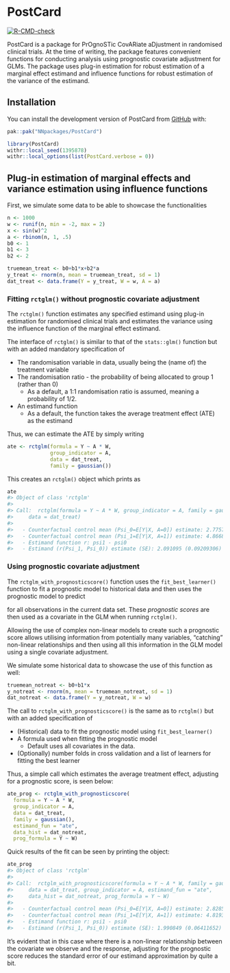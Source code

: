 
<!-- README.md is generated from README.Rmd. Please edit that file -->

# PostCard

<!-- badges: start -->

[![R-CMD-check](https://github.com/NNpackages/PostCard/actions/workflows/R-CMD-check.yaml/badge.svg)](https://github.com/NNpackages/PostCard/actions/workflows/R-CMD-check.yaml)
<!-- badges: end -->

PostCard is a package for PrOgnoSTic CovARiate aDjustment in randomised
clinical trials. At the time of writing, the package features convenient
functions for conducting analysis using prognostic covariate adjustment
for GLMs. The package uses plug-in estimation for robust estimation of a
marginal effect estimand and influence functions for robust estimation
of the variance of the estimand.

## Installation

You can install the development version of PostCard from
[GitHub](https://github.com/) with:

``` r
pak::pak("NNpackages/PostCard")
```

``` r
library(PostCard)
withr::local_seed(1395878)
withr::local_options(list(PostCard.verbose = 0))
```

## Plug-in estimation of marginal effects and variance estimation using influence functions

First, we simulate some data to be able to showcase the functionalities

``` r
n <- 1000
w <- runif(n, min = -2, max = 2)
x <- sin(w)^2
a <- rbinom(n, 1, .5)
b0 <- 1
b1 <- 3
b2 <- 2

truemean_treat <- b0+b1*x+b2*a
y_treat <- rnorm(n, mean = truemean_treat, sd = 1)
dat_treat <- data.frame(Y = y_treat, W = w, A = a)
```

### Fitting `rctglm()` without prognostic covariate adjustment

The `rctglm()` function estimates any specified estimand using plug-in
estimation for randomised clinical trials and estimates the variance
using the influence function of the marginal effect estimand.

The interface of `rctglm()` is similar to that of the `stats::glm()`
function but with an added mandatory specification of

- The randomisation variable in data, usually being the (name of) the
  treatment variable
- The randomisation ratio - the probability of being allocated to group
  1 (rather than 0)
  - As a default, a 1:1 randomisation ratio is assumed, meaning a
    probability of 1/2.
- An estimand function
  - As a default, the function takes the average treatment effect (ATE)
    as the estimand

Thus, we can estimate the ATE by simply writing

``` r
ate <- rctglm(formula = Y ~ A * W,
              group_indicator = A,
              data = dat_treat,
              family = gaussian())
```

This creates an `rctglm()` object which prints as

``` r
ate
#> Object of class 'rctglm'
#> 
#> Call:  rctglm(formula = Y ~ A * W, group_indicator = A, family = gaussian(), 
#>     data = dat_treat)
#> 
#>   - Counterfactual control mean (Psi_0=E[Y|X, A=0]) estimate: 2.775793
#>   - Counterfactual control mean (Psi_1=E[Y|X, A=1]) estimate: 4.866888
#>   - Estimand function r: psi1 - psi0
#>   - Estimand (r(Psi_1, Psi_0)) estimate (SE): 2.091095 (0.09209306)
```

### Using prognostic covariate adjustment

The `rctglm_with_prognosticscore()` function uses the
`fit_best_learner()` function to fit a prognostic model to historical
data and then uses the prognostic model to predict

for all observations in the current data set. These *prognostic scores*
are then used as a covariate in the GLM when running `rctglm()`.

Allowing the use of complex non-linear models to create such a
prognostic score allows utilising information from potentially many
variables, “catching” non-linear relationships and then using all this
information in the GLM model using a single covariate adjustment.

We simulate some historical data to showcase the use of this function as
well:

``` r
truemean_notreat <- b0+b1*x
y_notreat <- rnorm(n, mean = truemean_notreat, sd = 1)
dat_notreat <- data.frame(Y = y_notreat, W = w)
```

The call to `rctglm_with_prognosticscore()` is the same as to `rctglm()`
but with an added specification of

- (Historical) data to fit the prognostic model using
  `fit_best_learner()`
- A formula used when fitting the prognostic model
  - Default uses all covariates in the data.
- (Optionally) number folds in cross validation and a list of learners
  for fitting the best learner

Thus, a simple call which estimates the average treatment effect,
adjusting for a prognostic score, is seen below:

``` r
ate_prog <- rctglm_with_prognosticscore(
  formula = Y ~ A * W,
  group_indicator = A,
  data = dat_treat,
  family = gaussian(),
  estimand_fun = "ate",
  data_hist = dat_notreat,
  prog_formula = Y ~ W)
```

Quick results of the fit can be seen by printing the object:

``` r
ate_prog
#> Object of class 'rctglm'
#> 
#> Call:  rctglm_with_prognosticscore(formula = Y ~ A * W, family = gaussian(), 
#>     data = dat_treat, group_indicator = A, estimand_fun = "ate", 
#>     data_hist = dat_notreat, prog_formula = Y ~ W)
#> 
#>   - Counterfactual control mean (Psi_0=E[Y|X, A=0]) estimate: 2.828515
#>   - Counterfactual control mean (Psi_1=E[Y|X, A=1]) estimate: 4.819363
#>   - Estimand function r: psi1 - psi0
#>   - Estimand (r(Psi_1, Psi_0)) estimate (SE): 1.990849 (0.06411652)
```

It’s evident that in this case where there is a non-linear relationship
between the covariate we observe and the response, adjusting for the
prognostic score reduces the standard error of our estimand
approximation by quite a bit.
